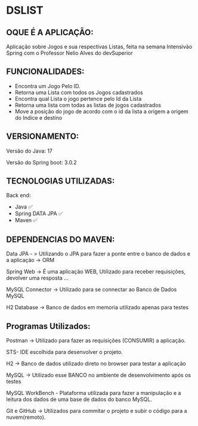 # DSLIST

## OQUE É A APLICAÇÃO:

Aplicação sobre Jogos e sua respectivas Listas,  feita na semana Intensivão Spring com o Professor Nelio Alves do devSuperior

## FUNCIONALIDADES:

- Encontra um Jogo Pelo ID.
- Retorna uma Lista com todos os Jogos cadastrados
- Encontra qual Lista o jogo pertence pelo Id da Lista
- Retorna uma lista com todas as listas de jogos cadastrados
- Move a posição do jogo de acordo com o id da lista a origem a origem do Indice e destino

## VERSIONAMENTO:

Versão do Java: 17

Versão do Spring boot: 3.0.2

## TECNOLOGIAS UTILIZADAS:

Back end:

- Java :white_check_mark:
- Spring DATA JPA :white_check_mark:
- Maven :white_check_mark:

## DEPENDENCIAS DO MAVEN:

Data JPA - > Utilizando o JPA para fazer a ponte entre o banco de dados e a aplicação -> ORM

Spring Web -> É uma aplicação WEB, Utilizado para receber requisições, devolver uma resposta ...

MySQL Connector -> Utilizado para se connectar ao Banco de Dados MySQL

H2 Database -> Banco de dados em memoria utilizado apenas para testes

## Programas Utilizados:

Postman -> Utilizado para fazer as requisições (CONSUMIR) a aplicação.

STS- IDE escolhida para desenvolver o projeto.

H2 -> Banco de dados utilizado direto no browser para testar a aplicação

MySQL -> Utilizado esse BANCO no ambiente de desenvolvimento após os testes

MySQL WorkBench - Plataforma utilizada para fazer a manipulação e a leitura dos dados de uma base de dados do banco MySQL.

Git e GitHub -> Utilizados para commitar o projeto e subir o código para a nuvem(remoto).



## 
